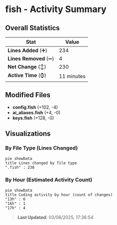# fish - Activity Summary 

## Overall Statistics

| Stat                   | Value                                                             |
| ---------------------- | ----------------------------------------------------------------- |
| **Lines Added** (➕)   | 234                                          |
| **Lines Removed** (➖) | 4                                        |
| **Net Change** (↕)    | 230                |
| **Active Time** (⌚)   | 11 minutes |


## Modified Files
- **config.fish** (+102, -4)
- **ai_aliases.fish** (+4, -0)
- **keys.fish** (+128, -0)

## Visualizations

### By File Type (Lines Changed)

```mermaid
pie showData
title Lines changed by file type
".fish" : 238
```

### By Hour (Estimated Activity Count)

```mermaid
pie showData
title Coding activity by hour (count of changes)
"13h" : 6
"16h" : 1
"17h" : 4
```


> **Last Updated:** 03/08/2025, 17:36:54